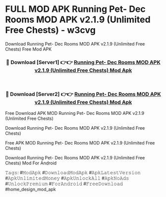 # FULL MOD APK Running Pet- Dec Rooms MOD APK v2.1.9 (Unlimited Free Chests) - w3cvg
Download Running Pet- Dec Rooms MOD APK v2.1.9 (Unlimited Free Chests) Free Mod APK

<div align="center">
<h3>🔴 Download [Server1] 👉👉 <a href="https://apk-comot.site?title=Running_Pet-_Dec_Rooms_MOD_APK_v2.1.9_(Unlimited_Free_Chests)">Running Pet- Dec Rooms MOD APK v2.1.9 (Unlimited Free Chests) Mod Apk</a></h3><br>

<h3>🔴 Download [Server2] 👉👉 <a href="https://apk-comot.site?title=Running_Pet-_Dec_Rooms_MOD_APK_v2.1.9_(Unlimited_Free_Chests)">Running Pet- Dec Rooms MOD APK v2.1.9 (Unlimited Free Chests) Mod Apk</a></h3>
</div>


Free Download APK MOD Running Pet- Dec Rooms MOD APK v2.1.9 (Unlimited Free Chests)

Download Running Pet- Dec Rooms MOD APK v2.1.9 (Unlimited Free Chests) 

Free APK MOD Running Pet- Dec Rooms MOD APK v2.1.9 (Unlimited Free Chests) 

Download Running Pet- Dec Rooms MOD APK v2.1.9 (Unlimited Free Chests) Mod For Android

𝚃𝚊𝚐𝚜: #𝙼𝚘𝚍𝙰𝚙𝚔 #𝙳𝚘𝚠𝚗𝚕𝚘𝚊𝚍𝙼𝚘𝚍𝙰𝚙𝚔 #𝙰𝚙𝚔𝙻𝚊𝚝𝚎𝚜𝚝𝚅𝚎𝚛𝚜𝚒𝚘𝚗 #𝙰𝚙𝚔𝚄𝚗𝚕𝚒𝚖𝚒𝚝𝚎𝚍𝙼𝚘𝚗𝚎𝚢 #𝙰𝚙𝚔𝚄𝚗𝚕𝚘𝚌𝚔𝙰𝚕𝚕 #𝙰𝚙𝚔𝙽𝚘𝙰𝚍𝚜 #𝚄𝚗𝚕𝚘𝚌𝚔𝙿𝚛𝚎𝚖𝚒𝚞𝚖 #𝙵𝚘𝚛𝙰𝚗𝚍𝚛𝚘𝚒𝚍 #𝙵𝚛𝚎𝚎𝙳𝚘𝚠𝚗𝚕𝚘𝚊𝚍 #home_design_mod_apk